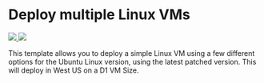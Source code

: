 # Deploy multiple Linux VMs

<a href="https://portal.azure.com/#create/Microsoft.Template/uri/https%3A%2F%2Fraw.githubusercontent.com%2Ftanewill%2Fsandbox%2FCentOS3%2FDeployMultiVM%2FdeployMultiVM.json" target="_blank">
    <img src="http://azuredeploy.net/deploybutton.png"/>
</a>
<a href="http://armviz.io/#/?load=https%3A%2F%2Fraw.githubusercontent.com%2Ftanewill%2Fsandbox%2FCentOS3%2FDeployMultiVM%2FdeployMultiVM.json" target="_blank">
    <img src="http://armviz.io/visualizebutton.png"/>
</a>


This template allows you to deploy a simple Linux VM using a few different options for the Ubuntu Linux version, using the latest patched version. This will deploy in West US on a D1 VM Size.
